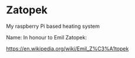 # Zatopek
My raspberry Pi based heating system

Name:
In honour to Emil Zatopek:

https://en.wikipedia.org/wiki/Emil_Z%C3%A1topek
